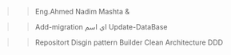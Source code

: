 >> Eng.Ahmed Nadim Mashta &





>> Add-migration اي اسم
>> Update-DataBase



>> Repositort Disgin pattern
>> Builder
>> Clean Architecture
>> DDD 

